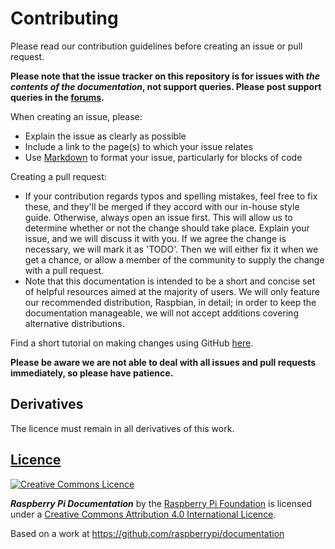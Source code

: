 # Contributing

Please read our contribution guidelines before creating an issue or pull request.

**Please note that the issue tracker on this repository is for issues with *the contents of the documentation*, not support queries. Please post support queries in the [forums](https://www.raspberrypi.org/forums/).**

When creating an issue, please:

- Explain the issue as clearly as possible
- Include a link to the page(s) to which your issue relates
- Use [Markdown](https://github.com/adam-p/markdown-here/wiki/Markdown-Cheatsheet) to format your issue, particularly for blocks of code

Creating a pull request:

- If your contribution regards typos and spelling mistakes, feel free to fix these, and they'll be merged if they accord with our in-house style guide. Otherwise, always open an issue first. This will allow us to determine whether or not the change should take place. Explain your issue, and we will discuss it with you. If we agree the change is necessary, we will mark it as 'TODO'. Then we will either fix it when we get a chance, or allow a member of the community to supply the change with a pull request.
- Note that this documentation is intended to be a short and concise set of helpful resources aimed at the majority of users. We will only feature our recommended distribution, Raspbian, in detail; in order to keep the documentation manageable, we will not accept additions covering alternative distributions.

Find a short tutorial on making changes using GitHub [here](using-github.md).

**Please be aware we are not able to deal with all issues and pull requests immediately, so please have patience.**

## Derivatives

The licence must remain in all derivatives of this work.

## [Licence](https://github.com/raspberrypi/documentation/blob/master/LICENCE.md)

[![Creative Commons Licence](https://licensebuttons.net/l/by-sa/4.0/88x31.png)](http://creativecommons.org/licenses/by-sa/4.0/)

***Raspberry Pi Documentation*** by the [Raspberry Pi Foundation](https://www.raspberrypi.org/) is licensed under a [Creative Commons Attribution 4.0 International Licence](http://creativecommons.org/licenses/by-sa/4.0/).

Based on a work at https://github.com/raspberrypi/documentation
